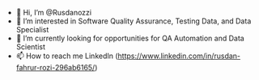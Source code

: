 - 👋 Hi, I’m @Rusdanozzi
- 👀 I’m interested in Software Quality Assurance, Testing Data, and Data Specialist
- 🌱 I’m currently looking for opportunities for QA Automation and Data Scientist
- 📫 How to reach me LinkedIn (https://www.linkedin.com/in/rusdan-fahrur-rozi-296ab6165/)

<!---
Rusdanozzi/Rusdanozzi is a ✨ special ✨ repository because its `README.md` (this file) appears on your GitHub profile.
You can click the Preview link to take a look at your changes.
--->
